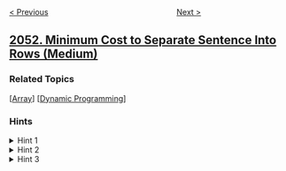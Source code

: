 <!--|This file generated by command(leetcode description); DO NOT EDIT.    |-->
<!--+----------------------------------------------------------------------+-->
<!--|@author    awesee <openset.wang@gmail.com>                           |-->
<!--|@link      https://github.com/awesee                                 |-->
<!--|@home      https://github.com/awesee/leetcode                        |-->
<!--+----------------------------------------------------------------------+-->

[< Previous](../the-category-of-each-member-in-the-store "The Category of Each Member in the Store")
　　　　　　　　　　　　　　　　
[Next >](../kth-distinct-string-in-an-array "Kth Distinct String in an Array")

## [2052. Minimum Cost to Separate Sentence Into Rows (Medium)](https://leetcode.com/problems/minimum-cost-to-separate-sentence-into-rows "")



### Related Topics
  [[Array](../../tag/array/README.md)]
  [[Dynamic Programming](../../tag/dynamic-programming/README.md)]

### Hints
<details>
<summary>Hint 1</summary>
Create an array storing all of the words in sentence separated.
</details>

<details>
<summary>Hint 2</summary>
Try dynamic programming.
</details>

<details>
<summary>Hint 3</summary>
Build a dp array where dp[i] represents the minimum total cost for the first i + 1 words.
</details>
